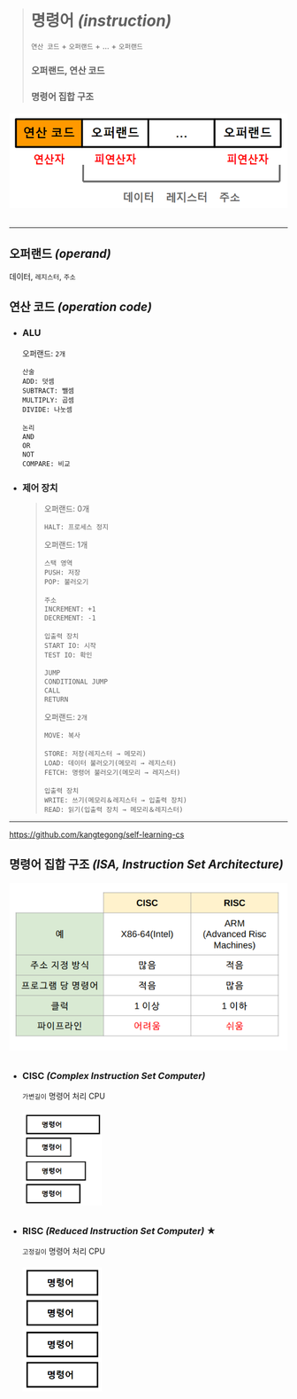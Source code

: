 ># 명령어 *(instruction)*
>`연산 코드` + `오퍼랜드` + ... + `오퍼랜드`
>
>### 오퍼랜드, 연산 코드
>### 명령어 집합 구조
###### <img src = 'img/명령어.png'>

---

## 오퍼랜드 *(operand)*
데이터, `레지스터`, `주소`

## 연산 코드 *(operation code)*

+ ### ALU
  오퍼랜드: `2개`
  ```
  산술
  ADD: 덧셈
  SUBTRACT: 뺄셈
  MULTIPLY: 곱셈
  DIVIDE: 나눗셈
  
  논리
  AND
  OR
  NOT
  COMPARE: 비교
  ```
  
+ ### 제어 장치
  >오퍼랜드: 0개
  >```
  >HALT: 프로세스 정지
  >``` 
  >오퍼랜드: 1개
  >```
  >스택 영역
  >PUSH: 저장
  >POP: 불러오기
  >
  >주소
  >INCREMENT: +1
  >DECREMENT: -1
  >
  >입출력 장치
  >START IO: 시작
  >TEST IO: 확인
  >
  >JUMP
  >CONDITIONAL JUMP
  >CALL
  >RETURN
  >```
  >
  >오퍼랜드: `2개`
  >```
  >MOVE: 복사
  >
  >STORE: 저장(레지스터 → 메모리)
  >LOAD: 데이터 불러오기(메모리 → 레지스터)
  >FETCH: 명령어 불러오기(메모리 → 레지스터)
  >
  >입출력 장치
  >WRITE: 쓰기(메모리＆레지스터 → 입출력 장치)
  >READ: 읽기(입출력 장치 → 메모리＆레지스터)
  >```

---

https://github.com/kangtegong/self-learning-cs
## 명령어 집합 구조 *(ISA, Instruction Set Architecture)*
###### <img src = 'img/ISA.png'>

+ ### CISC *(Complex Instruction Set Computer)*
  `가변길이` 명령어 처리 CPU
  ###### <img src = 'img/CISC.png' width=30%>

+ ### RISC *(Reduced Instruction Set Computer)* ★
  `고정길이` 명령어 처리 CPU
  ###### <img src = 'img/RISC.png' width=30%>


